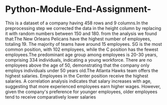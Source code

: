 # Python-Module-End-Assignment-
This is a dataset of a company having 458 rows and 9 columns.In the preprocessing step we corrected the data in the height column by replacing it with random numbers between 150 and 180.
from the analysis we found that:The New Orleans Pelicans have the highest number of employees, totaling 19. The majority of teams have around 15 employees. SG is the most common position, with 102 employees, while the C position has the fewest employees.The predominant age group among employees is 20-30 years, comprising 334 individuals, indicating a young workforce. There are no employees above the age of 50, demonstrating that the company only employs individuals under 50 years old.The Atlanta Hawks team offers the highest salaries. Employees in the Center position receive the highest salaries. A correlation analysis indicates that salary increases with age, suggesting that more experienced employees earn higher wages. However, given the company's preference for younger employees, older employees tend to receive comparatively lower salaries
